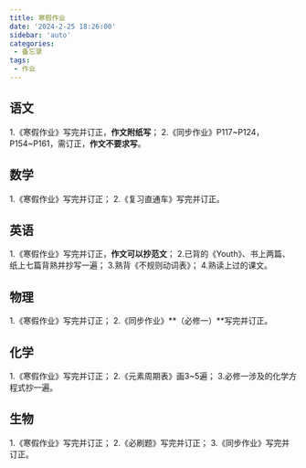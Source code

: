 ```yaml
---
title: 寒假作业
date: '2024-2-25 18:26:00'
sidebar: 'auto'
categories:
 - 备忘录
tags:
 - 作业
---
```

## 语文
1.《寒假作业》写完并订正，**作文附纸写**；
2.《同步作业》P117~P124，P154~P161，需订正，**作文不要求写**。
## 数学
1.《寒假作业》写完并订正；
2.《复习直通车》写完并订正。
## 英语
1.《寒假作业》写完并订正，**作文可以抄范文**；
2.已背的《Youth》、书上两篇、纸上七篇背熟并抄写一遍；
3.熟背《不规则动词表》；
4.熟读上过的课文。
## 物理
1.《寒假作业》写完并订正；
2.《同步作业》**（必修一）**写完并订正。
## 化学
1.《寒假作业》写完并订正；
2.《元素周期表》画3~5遍；
3.必修一涉及的化学方程式抄一遍。
## 生物
1.《寒假作业》写完并订正；
2.《必刷题》写完并订正；
3.《同步作业》写完并订正。